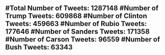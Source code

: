 #Total Number of Tweets: 1287148 
#Number of Trump Tweets: 609868
#Number of Clinton Tweets: 459663
#Number of Rubio Tweets: 177646
#Number of Sanders Tweets: 171358
#Number of Carson Tweets: 96559
#Number of Bush Tweets: 63343
---
